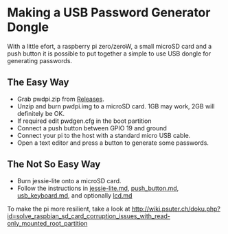 Making a USB Password Generator Dongle
======================================

With a little efort, a raspberry pi zero/zeroW, a small microSD card and a push button it is possible to put together a simple to use USB dongle for generating passwords.

The Easy Way
------------
* Grab pwdpi.zip from [Releases](../Releases).
* Unzip and burn pwdpi.img to a microSD card. 1GB may work, 2GB will definitely be OK.
* If required edit pwdgen.cfg in the boot partition
* Connect a push button between GPIO 19 and ground
* Connect your pi to the host with a standard micro USB cable.
* Open a text editor and press a button to generate some passwords.

The Not So Easy Way
-------------------
* Burn jessie-lite onto a microSD card.
* Follow the instructions in [jessie-lite.md](jessie-lite.md), [push_button.md](push_button.md), [usb_keyboard.md](usb_keyboard.md), and optionally [lcd.md](lcd.md)

To make the pi more resilient, take a look at http://wiki.psuter.ch/doku.php?id=solve_raspbian_sd_card_corruption_issues_with_read-only_mounted_root_partition